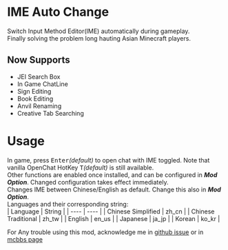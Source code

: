 # IME Auto Change
Switch Input Method Editor(IME) automatically during gameplay.  
Finally solving the problem long hauting Asian Minecraft players.
## Now Supports
* JEI Search Box  
* In Game ChatLine  
* Sign Editing  
* Book Editing  
* Anvil Renaming  
* Creative Tab Searching  
# Usage
In game, press <kbd>Enter</kbd>*(default)* to open chat with IME toggled. Note that vanilla OpenChat HotKey <kbd>T</kbd>*(default)* is still available.  
Other functions are enabled once installed, and can be configured in ***Mod Option***. Changed configuration takes effect immediately.  
Changes IME between Chinese/English as default. Change this also in ***Mod Option***.  
Languages and their corresponding string:  
|  Language   | String  |
|  ----  | ----  |
| Chinese Simplified  | zh_cn |
| Chinese Traditional  | zh_tw |
| English  | en_us |
| Japanese  | ja_jp |
| Korean  | ko_kr |

For Any trouble using this mod, acknowledge me in [github issue](https://github.com/IMXZ1234/IMEautochange/issues) or in [mcbbs page](https://www.mcbbs.net/thread-1143321-1-1.html)